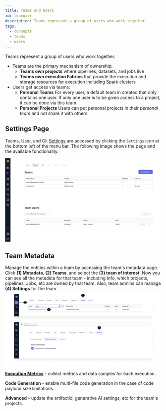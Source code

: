 ```yaml
---
title: Teams and Users
id: teamuser
description: Teams represent a group of users who work together
tags:
  - concepts
  - teams
  - users
---
```


Teams represent a group of users who work together.

- Teams are the primary mechanism of ownership:
  - **Teams own projects** where pipelines, datasets, and jobs live
  - **Teams own execution Fabrics** that provide the execution and storage resources for execution including Spark clusters
- Users get access via teams:
  - **Personal Teams** For every user, a default team in created that only contains one user. If only one user is to be given access to a project, it can be done via this team
  - **Personal Projects** Users can put personal projects in their _personal team_ and not share it with others

## Settings Page

Teams, User, and Git [Settings](https://app.prophecy.io/metadata/settings) are accessed by clicking the `Settings` icon at the bottom left of the menu bar. The following image shows the page and the available functionality.

![Team Page](./img/team_page.png)

## Team Metadata

Manage the entities within a team by accessing the team's metadata page. Click **(1) Metadata**, **(2) Teams**, and select the **(3) team of interest**. Now you can see all the metadata for that team - including Info, which projects, pipelines, Jobs, etc are owned by that team. Also, team admins can manage **(4) Settings** for the team.
![Team metadata](./img/team_metadata.png)

**[Execution Metrics](/docs/Spark/execution/execution-metrics.md)** - collect metrics and data samples for each execution.

**Code Generation** - enable multi-file code generation in the case of code payload size limitations.

**Advanced** - update the artifactid, generative AI settings, etc for the team's projects.
